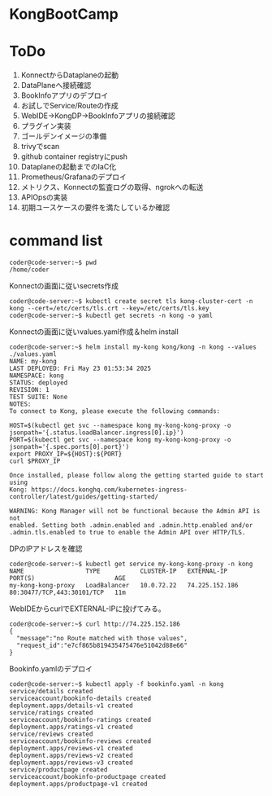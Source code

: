 # KongBootCamp

# ToDo
1. KonnectからDataplaneの起動
2. DataPlaneへ接続確認
3. BookInfoアプリのデプロイ
4. お試しでService/Routeの作成
5. WebIDE→KongDP→BookInfoアプリの接続確認
6. プラグイン実装
7. ゴールデンイメージの準備
8. trivyでscan
9. github container registryにpush
10. Dataplaneの起動までのIaC化
11. Prometheus/Grafanaのデプロイ
12. メトリクス、Konnectの監査ログの取得、ngrokへの転送
13. APIOpsの実装
14. 初期ユースケースの要件を満たしているか確認

# command list
```
coder@code-server:~$ pwd
/home/coder
```

Konnectの画面に従いsecrets作成

```
coder@code-server:~$ kubectl create secret tls kong-cluster-cert -n kong --cert=/etc/certs/tls.crt --key=/etc/certs/tls.key
coder@code-server:~$ kubectl get secrets -n kong -o yaml
```

Konnectの画面に従いvalues.yaml作成＆helm install

```
coder@code-server:~$ helm install my-kong kong/kong -n kong --values ./values.yaml
NAME: my-kong
LAST DEPLOYED: Fri May 23 01:53:34 2025
NAMESPACE: kong
STATUS: deployed
REVISION: 1
TEST SUITE: None
NOTES:
To connect to Kong, please execute the following commands:

HOST=$(kubectl get svc --namespace kong my-kong-kong-proxy -o jsonpath='{.status.loadBalancer.ingress[0].ip}')
PORT=$(kubectl get svc --namespace kong my-kong-kong-proxy -o jsonpath='{.spec.ports[0].port}')
export PROXY_IP=${HOST}:${PORT}
curl $PROXY_IP

Once installed, please follow along the getting started guide to start using
Kong: https://docs.konghq.com/kubernetes-ingress-controller/latest/guides/getting-started/

WARNING: Kong Manager will not be functional because the Admin API is not
enabled. Setting both .admin.enabled and .admin.http.enabled and/or
.admin.tls.enabled to true to enable the Admin API over HTTP/TLS.
```

DPのIPアドレスを確認

```
coder@code-server:~$ kubectl get service my-kong-kong-proxy -n kong
NAME                 TYPE           CLUSTER-IP   EXTERNAL-IP      PORT(S)                      AGE
my-kong-kong-proxy   LoadBalancer   10.0.72.22   74.225.152.186   80:30477/TCP,443:30101/TCP   11m
```

WebIDEからcurlでEXTERNAL-IPに投げてみる。

```
coder@code-server:~$ curl http://74.225.152.186
{
  "message":"no Route matched with those values",
  "request_id":"e7cf865b819435475476e51042d88e66"
}
```

Bookinfo.yamlのデプロイ

```
coder@code-server:~$ kubectl apply -f bookinfo.yaml -n kong
service/details created
serviceaccount/bookinfo-details created
deployment.apps/details-v1 created
service/ratings created
serviceaccount/bookinfo-ratings created
deployment.apps/ratings-v1 created
service/reviews created
serviceaccount/bookinfo-reviews created
deployment.apps/reviews-v1 created
deployment.apps/reviews-v2 created
deployment.apps/reviews-v3 created
service/productpage created
serviceaccount/bookinfo-productpage created
deployment.apps/productpage-v1 created
```

